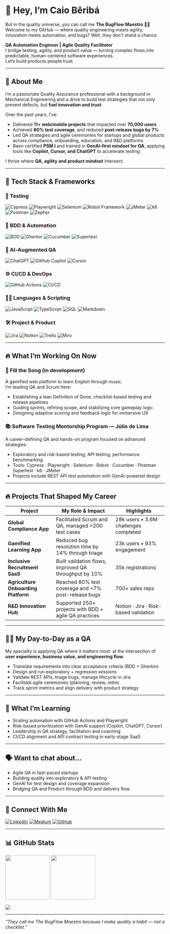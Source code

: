 # 👋 Hey, I’m Caio Bêribá

But in the quality universe, you can call me **The BugFlow Maestro** 🎯🧪  
Welcome to my GitHub — where quality engineering meets agility, innovation meets automation, and bugs? Well, they don't stand a chance.

**QA Automation Engineer | Agile Quality Facilitator**  
I bridge testing, agility, and product value — turning complex flows into predictable, human-centered software experiences.  
Let’s build products people trust.

---

## 🧠 About Me

I’m a passionate Quality Assurance professional with a background in Mechanical Engineering and a drive to build test strategies that not only prevent defects, but **fuel innovation and trust**.

Over the past years, I’ve:
- Delivered **11+ web/mobile projects** that impacted over **70,000 users**
- Achieved **80% test coverage**, and reduced **post‑release bugs by 7%**
- Led QA strategies and agile ceremonies for startups and global products across compliance, onboarding, education, and R&D platforms
- Been certified **PSM I** and trained in **GenAI-first mindset for QA**, applying tools like **Copilot, Cursor, and ChatGPT** to accelerate testing

I thrive where **QA, agility and product mindset** intersect.

---

## 🧰 Tech Stack & Frameworks

### 🔎 Testing
![Cypress](https://img.shields.io/badge/Cypress-232F3E?style=flat-square&logo=cypress)
![Playwright](https://img.shields.io/badge/Playwright-2D2E3B?style=flat-square&logo=playwright)
![Selenium](https://img.shields.io/badge/Selenium-43B02A?style=flat-square&logo=selenium)
![Robot Framework](https://img.shields.io/badge/Robot_Framework-000?style=flat-square)
![JMeter](https://img.shields.io/badge/Apache_JMeter-D22128?style=flat-square&logo=apache)
![k6](https://img.shields.io/badge/k6-7D64FF?style=flat-square)
![Postman](https://img.shields.io/badge/Postman-FF6C37?style=flat-square&logo=postman)
![Zephyr](https://img.shields.io/badge/Zephyr-2D2E3B?style=flat-square)

### 🧪 BDD & Automation
![BDD](https://img.shields.io/badge/BDD-4B4B4B?style=flat-square)
![Gherkin](https://img.shields.io/badge/Gherkin-22C55E?style=flat-square)
![Cucumber](https://img.shields.io/badge/Cucumber-23D96C?style=flat-square&logo=cucumber)
![Supertest](https://img.shields.io/badge/Supertest-2D2E3B?style=flat-square)

### 🧠 AI‑Augmented QA
![ChatGPT](https://img.shields.io/badge/ChatGPT-10a37f?style=flat-square&logo=openai)
![GitHub Copilot](https://img.shields.io/badge/Copilot-2D2E3B?style=flat-square&logo=github)
![Cursor](https://img.shields.io/badge/Cursor-4B4B4B?style=flat-square)

### ⚙️ CI/CD & DevOps
![GitHub Actions](https://img.shields.io/badge/GitHub_Actions-2088FF?style=flat-square&logo=githubactions)
![CI/CD](https://img.shields.io/badge/CI/CD-blue?style=flat-square)

### 🧑‍💻 Languages & Scripting
![JavaScript](https://img.shields.io/badge/JavaScript-F7DF1E?style=flat-square&logo=javascript&logoColor=black)
![TypeScript](https://img.shields.io/badge/TypeScript-007ACC?style=flat-square&logo=typescript&logoColor=white)
![SQL](https://img.shields.io/badge/SQL-336791?style=flat-square&logo=postgresql)
![Markdown](https://img.shields.io/badge/Gherkin-22C55E?style=flat-square)

### 🛠 Project & Product
![Jira](https://img.shields.io/badge/Jira-0052CC?style=flat-square&logo=jira)
![Notion](https://img.shields.io/badge/Notion-000000?style=flat-square&logo=notion)
![Trello](https://img.shields.io/badge/Trello-0052CC?style=flat-square&logo=trello)
![Miro](https://img.shields.io/badge/Miro-050038?style=flat-square&logo=miro)

---

## 🔥 What I’m Working On Now

### 🎵 Fill the Song (in development)
A gamified web platform to learn English through music.  
I’m leading QA and Scrum here:
- Establishing a lean Definition of Done, checklist-based testing and release pipelines
- Guiding sprints, refining scope, and stabilizing core gameplay logic
- Designing adaptive scoring and feedback logic for immersive UX

### 📚 Software Testing Mentorship Program — Júlio de Lima
A career-defining QA and hands-on program focused on advanced strategies:  
- Exploratory and risk-based testing; API testing; performance benchmarking  
- Tools: Cypress · Playwright · Selenium · Robot · Cucumber · Postman · Supertest · k6 · JMeter  
- Projects include REST API test automation with GenAI-powered design  

---

## 🔥 Projects That Shaped My Career

| Project | My Role & Impact | Highlights |
|--------|------------------|------------|
| **Global Compliance App** | Facilitated Scrum and QA, managed >200 test cases | 28k users • 3.6M challenges completed |
| **Gamified Learning App** | Reduced bug resolution time by 14% through triage | 23k users • 93% engagement |
| **Inclusive Recruitment SaaS** | Built validation flows, improved QA throughput by 10% | 35k registrations |
| **Agriculture Onboarding Platform** | Reached 80% test coverage and <7% post-release bugs | 700+ sales reps |
| **R&D Innovation Hub** | Supported 250+ projects with BDD + agile QA practices | Notion · Jira · Risk-based validation |

---

## 👨‍💻 My Day-to-Day as a QA

My specialty is applying QA where it matters most: at the intersection of **user experience, business value, and engineering flow**.

- Translate requirements into clear acceptance criteria (BDD + Gherkin)
- Design and run exploratory + regression sessions
- Validate REST APIs, triage bugs, manage lifecycle in Jira
- Facilitate agile ceremonies (planning, review, retro)
- Track sprint metrics and align delivery with product strategy

---

## 🌱 What I’m Learning

- Scaling automation with GitHub Actions and Playwright
- Risk-based prioritization with GenAI support (Copilot, ChatGPT, Cursor)
- Leadership in QA strategy, facilitation and coaching
- CI/CD alignment and API contract testing in early-stage SaaS

---

## 🗣️ Want to chat about…

- Agile QA in fast-paced startups
- Building quality into exploratory & API testing
- GenAI for test design and coverage expansion
- Bridging QA and Product through BDD and delivery flow

---

## 🔗 Connect With Me

[![LinkedIn](https://img.shields.io/badge/LinkedIn-blue?style=for-the-badge&logo=linkedin)](https://linkedin.com/in/caioberiba)
[![Medium](https://img.shields.io/badge/Medium-black?style=for-the-badge&logo=medium)](https://medium.com/@caioberiba)
[![GitHub](https://img.shields.io/badge/GitHub-181717?style=for-the-badge&logo=github)](https://github.com/caiobberiba)

---

## 📊 GitHub Stats

<p align="left">
  <img height="140em" src="https://github-readme-stats.vercel.app/api?username=caiobberiba&show_icons=true&theme=radical&count_private=true" />
  <img height="140em" src="https://github-readme-stats.vercel.app/api/top-langs/?username=caiobberiba&layout=compact&theme=radical" />
</p>

<p align="left">
  <img src="https://github-profile-trophy.vercel.app/?username=caiobberiba&theme=radical&margin-w=10&margin-h=10" />
</p>

---

_“They call me The BugFlow Maestro because I make quality a habit — not a checklist.”_